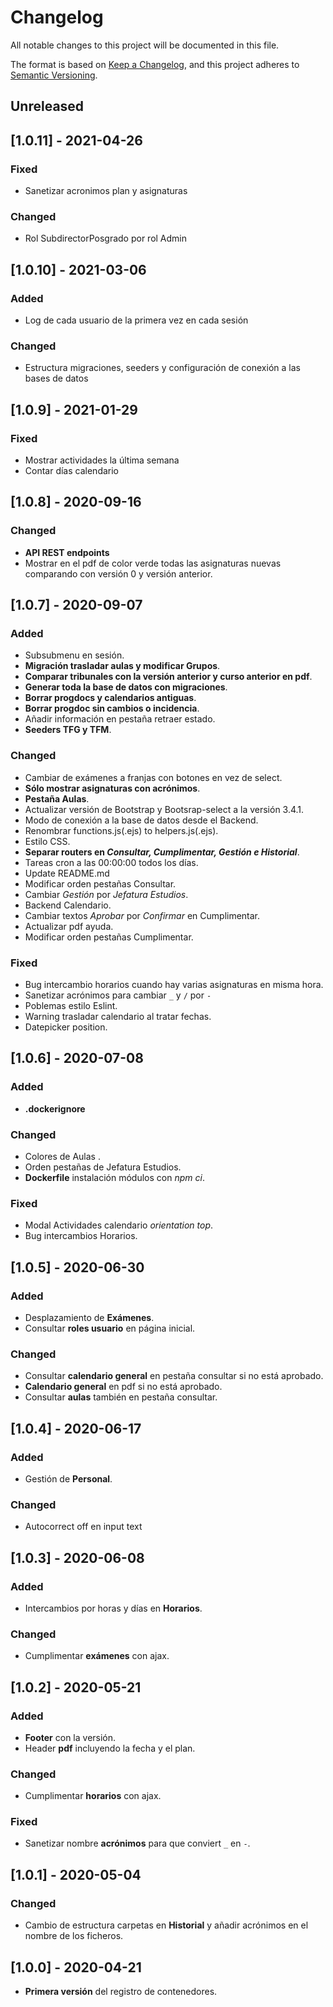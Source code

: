# Changelog
All notable changes to this project will be documented in this file.

The format is based on [Keep a Changelog](https://keepachangelog.com/en/1.0.0/),
and this project adheres to [Semantic Versioning](https://semver.org/spec/v2.0.0.html).

## Unreleased

## [1.0.11] - 2021-04-26
### Fixed
- Sanetizar acronimos plan y asignaturas
### Changed
- Rol SubdirectorPosgrado por rol Admin

## [1.0.10] - 2021-03-06
### Added
- Log de cada usuario de la primera vez en cada sesión
### Changed
- Estructura migraciones, seeders y configuración de conexión a las bases de datos

## [1.0.9] - 2021-01-29
### Fixed
- Mostrar actividades la última semana
- Contar días calendario

## [1.0.8] - 2020-09-16
### Changed
- **API REST endpoints**
- Mostrar en el pdf de color verde todas las asignaturas nuevas comparando con versión 0 y versión anterior.


## [1.0.7] - 2020-09-07
### Added
- Subsubmenu en sesión.
- **Migración trasladar aulas y modificar Grupos**.
- **Comparar tribunales con la versión anterior y curso anterior en pdf**.
- **Generar toda la base de datos con migraciones**.
- **Borrar progdocs y calendarios antiguas**.
- **Borrar progdoc sin cambios o incidencia**.
- Añadir información en pestaña retraer estado.
- **Seeders TFG y TFM**.
### Changed
- Cambiar de exámenes a franjas con botones en vez de select.
- **Sólo mostrar asignaturas con acrónimos**.
- **Pestaña Aulas**.
- Actualizar versión de Bootstrap y Bootsrap-select a la versión 3.4.1.
- Modo de conexión a la base de datos desde el Backend.
- Renombrar functions.js(.ejs) to helpers.js(.ejs).
- Estilo CSS.
- **Separar routers en *Consultar, Cumplimentar, Gestión e Historial***.
- Tareas cron a las 00:00:00 todos los días.
- Update README.md
- Modificar orden pestañas Consultar.
- Cambiar *Gestión* por *Jefatura Estudios*.
- Backend Calendario.
- Cambiar textos *Aprobar* por *Confirmar* en Cumplimentar.
- Actualizar pdf ayuda.
- Modificar orden pestañas Cumplimentar.
### Fixed
- Bug intercambio horarios cuando hay varias asignaturas en misma hora.
- Sanetizar acrónimos para cambiar `_` y  `/` por `-`
- Poblemas estilo Eslint.
- Warning trasladar calendario al tratar fechas.
- Datepicker position.

## [1.0.6] - 2020-07-08
### Added
- **.dockerignore**
### Changed
- Colores de Aulas .
- Orden pestañas de Jefatura Estudios.
- **Dockerfile** instalación módulos con *npm ci*.
### Fixed
- Modal Actividades calendario *orientation top*.
- Bug intercambios Horarios.

## [1.0.5] - 2020-06-30
### Added
- Desplazamiento de **Exámenes**.
- Consultar **roles usuario** en página inicial.

### Changed
- Consultar **calendario general** en pestaña consultar si no está aprobado.
- **Calendario general** en pdf si no está aprobado.
- Consultar **aulas** también en pestaña consultar.

## [1.0.4] - 2020-06-17
### Added
- Gestión de **Personal**.

### Changed
- Autocorrect off en input text


## [1.0.3] - 2020-06-08
### Added
- Intercambios por horas y días en **Horarios**.

### Changed
- Cumplimentar **exámenes** con ajax.

## [1.0.2] - 2020-05-21
### Added
- **Footer** con la versión.
- Header **pdf** incluyendo la fecha y el plan.

### Changed
- Cumplimentar **horarios** con ajax.

### Fixed
- Sanetizar nombre **acrónimos** para que conviert `_` en `-`.

## [1.0.1] - 2020-05-04
### Changed
- Cambio de estructura carpetas en **Historial** y añadir acrónimos en el nombre de los ficheros.

## [1.0.0] - 2020-04-21
- **Primera versión** del registro de contenedores.

